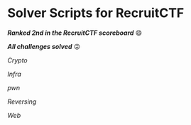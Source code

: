 # Solver Scripts for RecruitCTF

**_Ranked 2nd in the RecruitCTF scoreboard_** 😄

**_All challenges solved_** 😜

*Crypto*

*Infra*

*pwn*

*Reversing*

*Web*
